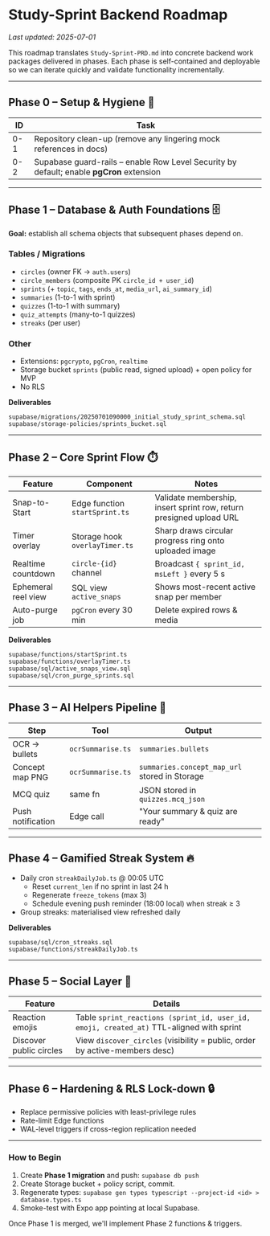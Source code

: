 # Study-Sprint Backend Roadmap

_Last updated: 2025-07-01_

This roadmap translates `Study-Sprint-PRD.md` into concrete backend work packages delivered in phases. Each phase is self-contained and deployable so we can iterate quickly and validate functionality incrementally.

---

## Phase 0  – Setup & Hygiene 💼

| ID | Task |
|----|------|
| 0-1 | Repository clean-up (remove any lingering mock references in docs) |
| 0-2 | Supabase guard-rails – enable Row Level Security by default; enable **pgCron** extension | 

---

## Phase 1  – Database & Auth Foundations 🗄️

**Goal:** establish all schema objects that subsequent phases depend on.

### Tables / Migrations
- `circles`  (owner FK → `auth.users`)
- `circle_members`  (composite PK `circle_id + user_id`)
- `sprints`  (+ `topic`, `tags`, `ends_at`, `media_url`, `ai_summary_id`)
- `summaries`  (1-to-1 with sprint)
- `quizzes`  (1-to-1 with summary)
- `quiz_attempts`  (many-to-1 quizzes)
- `streaks`  (per user)

### Other
- Extensions: `pgcrypto`, `pgCron`, `realtime`
- Storage bucket `sprints` (public read, signed upload) + open policy for MVP
- No RLS

**Deliverables**
```
supabase/migrations/20250701090000_initial_study_sprint_schema.sql
supabase/storage-policies/sprints_bucket.sql
```

---

## Phase 2  – Core Sprint Flow ⏱️

| Feature | Component | Notes |
|---------|-----------|-------|
| Snap-to-Start | Edge function `startSprint.ts` | Validate membership, insert sprint row, return presigned upload URL |
| Timer overlay | Storage hook `overlayTimer.ts` | Sharp draws circular progress ring onto uploaded image |
| Realtime countdown | `circle-{id}` channel | Broadcast `{ sprint_id, msLeft }` every 5 s |
| Ephemeral reel view | SQL view `active_snaps` | Shows most-recent active snap per member |
| Auto-purge job | `pgCron` every 30 min | Delete expired rows & media |

**Deliverables**
```
supabase/functions/startSprint.ts
supabase/functions/overlayTimer.ts
supabase/sql/active_snaps_view.sql
supabase/sql/cron_purge_sprints.sql
```

---

## Phase 3  – AI Helpers Pipeline 🤖

| Step | Tool | Output |
|------|------|--------|
| OCR → bullets | `ocrSummarise.ts` | `summaries.bullets` |
| Concept map PNG | `ocrSummarise.ts` | `summaries.concept_map_url` stored in Storage |
| MCQ quiz | same fn | JSON stored in `quizzes.mcq_json` |
| Push notification | Edge call | "Your summary & quiz are ready" |

---

## Phase 4  – Gamified Streak System 🔥

- Daily cron `streakDailyJob.ts` @ 00:05 UTC
  - Reset `current_len` if no sprint in last 24 h
  - Regenerate `freeze_tokens` (max 3)
  - Schedule evening push reminder (18:00 local) when streak ≥ 3
- Group streaks: materialised view refreshed daily

**Deliverables**
```
supabase/sql/cron_streaks.sql
supabase/functions/streakDailyJob.ts
```

---

## Phase 5  – Social Layer 🎉

| Feature | Details |
|---------|---------|
| Reaction emojis | Table `sprint_reactions (sprint_id, user_id, emoji, created_at)` TTL-aligned with sprint |
| Discover public circles | View `discover_circles` (visibility = public, order by active-members desc) |

---

## Phase 6  – Hardening & RLS Lock-down 🔒

- Replace permissive policies with least-privilege rules
- Rate-limit Edge functions
- WAL-level triggers if cross-region replication needed

---

### How to Begin
1. Create **Phase 1 migration** and push: `supabase db push`
2. Create Storage bucket + policy script, commit.
3. Regenerate types: `supabase gen types typescript --project-id <id> > database.types.ts`
4. Smoke-test with Expo app pointing at local Supabase.

Once Phase 1 is merged, we'll implement Phase 2 functions & triggers. 
